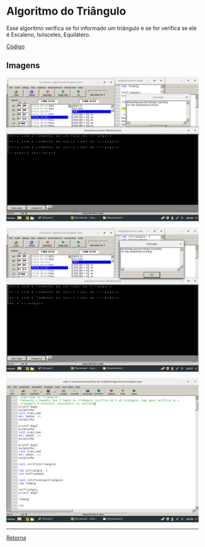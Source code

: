 # Algoritmo do Triângulo <br>

Esse algoritmo verifica se foi informado um triângulo e se for verifica se ele é Escaleno, Isósceles, Equilátero.<br>

<a href="https://github.com/andreasjose/Curriculum/blob/master/Programacao_assembly/algoritmotriangulo.asm">Código</a><br>

## Imagens<br>

<img src="https://github.com/andreasjose/Curriculum/blob/master/Programacao_assembly/equilatero.png" alt="Teste Equilatero"></img><br>

<img src="https://github.com/andreasjose/Curriculum/blob/master/Programacao_assembly/naotriangulo.png" alt="Teste Falso Triângulo"></img><br>

<img src="https://github.com/andreasjose/Curriculum/blob/master/Programacao_assembly/Codigo.png" alt="Código"></img><br>

<hr>
<a href="https://github.com/andreasjose/Curriculum/blob/master/README.md">Retorna</a>
